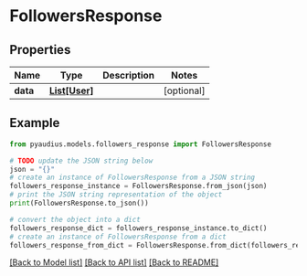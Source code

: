 # FollowersResponse


## Properties

Name | Type | Description | Notes
------------ | ------------- | ------------- | -------------
**data** | [**List[User]**](User.md) |  | [optional] 

## Example

```python
from pyaudius.models.followers_response import FollowersResponse

# TODO update the JSON string below
json = "{}"
# create an instance of FollowersResponse from a JSON string
followers_response_instance = FollowersResponse.from_json(json)
# print the JSON string representation of the object
print(FollowersResponse.to_json())

# convert the object into a dict
followers_response_dict = followers_response_instance.to_dict()
# create an instance of FollowersResponse from a dict
followers_response_from_dict = FollowersResponse.from_dict(followers_response_dict)
```
[[Back to Model list]](../README.md#documentation-for-models) [[Back to API list]](../README.md#documentation-for-api-endpoints) [[Back to README]](../README.md)


